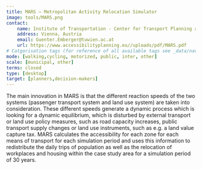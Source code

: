 ```yaml
---
title: MARS – Metropolitan Activity Relocation Simulator 
image: tools/MARS.png
contact:
    name: Institute of Transportation - Center for Transport Planning and Traffic Engineering, University of Technology Vienna 
    address: Vienna, Austria
    email: Guenter.Emberger@tuwien.ac.at
    url: https://www.accessibilityplanning.eu//uploads/pdf/MARS.pdf 
# Catgorisation tags (for reference of all available tags see _data/navigation_tools.yml file):
mode: [walking,cycling, motorized, public, inter, other]
scale: [municipal, other]
terms: closed
type: [desktop]
target: [planners,decision-makers]
---
```


The main innovation in MARS is that the different reaction speeds of the two systems (passenger transport system and land use system) are taken into consideration. These different speeds generate a dynamic process which is looking for a dynamic equilibrium, which is disturbed by external transport or land use policy measures, such as road capacity increases, public transport supply changes or land use instruments, such as e.g. a land value capture tax. MARS calculates the accessibility for each zone for each means of transport for each simulation period and uses this information to redistribute the daily trips of population as well as the relocation of workplaces and housing within the case study area for a simulation period of 30 years.